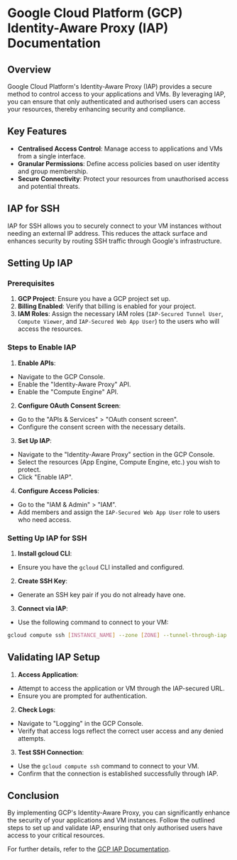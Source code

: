 # Google Cloud Platform (GCP) Identity-Aware Proxy (IAP) Documentation

## Overview

Google Cloud Platform's Identity-Aware Proxy (IAP) provides a secure method to control access to your applications and VMs. By leveraging IAP, you can ensure that only authenticated and authorised users can access your resources, thereby enhancing security and compliance.

## Key Features

- **Centralised Access Control**: Manage access to applications and VMs from a single interface.
- **Granular Permissions**: Define access policies based on user identity and group membership.
- **Secure Connectivity**: Protect your resources from unauthorised access and potential threats.

## IAP for SSH

IAP for SSH allows you to securely connect to your VM instances without needing an external IP address. This reduces the attack surface and enhances security by routing SSH traffic through Google's infrastructure.

## Setting Up IAP

### Prerequisites

1. **GCP Project**: Ensure you have a GCP project set up.
2. **Billing Enabled**: Verify that billing is enabled for your project.
3. **IAM Roles**: Assign the necessary IAM roles (`IAP-Secured Tunnel User`, `Compute Viewer`, and `IAP-Secured Web App User`) to the users who will access the resources.

### Steps to Enable IAP

1. **Enable APIs**:
- Navigate to the GCP Console.
- Enable the "Identity-Aware Proxy" API.
- Enable the "Compute Engine" API.

2. **Configure OAuth Consent Screen**:
- Go to the "APIs & Services" > "OAuth consent screen".
- Configure the consent screen with the necessary details.

3. **Set Up IAP**:
- Navigate to the "Identity-Aware Proxy" section in the GCP Console.
- Select the resources (App Engine, Compute Engine, etc.) you wish to protect.
- Click "Enable IAP".

4. **Configure Access Policies**:
- Go to the "IAM & Admin" > "IAM".
- Add members and assign the `IAP-Secured Web App User` role to users who need access.

### Setting Up IAP for SSH

1. **Install gcloud CLI**:
- Ensure you have the `gcloud` CLI installed and configured.

2. **Create SSH Key**:
- Generate an SSH key pair if you do not already have one.

3. **Connect via IAP**:
- Use the following command to connect to your VM:
```bash
gcloud compute ssh [INSTANCE_NAME] --zone [ZONE] --tunnel-through-iap
```

## Validating IAP Setup

1. **Access Application**:
- Attempt to access the application or VM through the IAP-secured URL.
- Ensure you are prompted for authentication.

2. **Check Logs**:
- Navigate to "Logging" in the GCP Console.
- Verify that access logs reflect the correct user access and any denied attempts.

3. **Test SSH Connection**:
- Use the `gcloud compute ssh` command to connect to your VM.
- Confirm that the connection is established successfully through IAP.

## Conclusion

By implementing GCP's Identity-Aware Proxy, you can significantly enhance the security of your applications and VM instances. Follow the outlined steps to set up and validate IAP, ensuring that only authorised users have access to your critical resources.

For further details, refer to the [GCP IAP Documentation](https://cloud.google.com/iap/docs).
